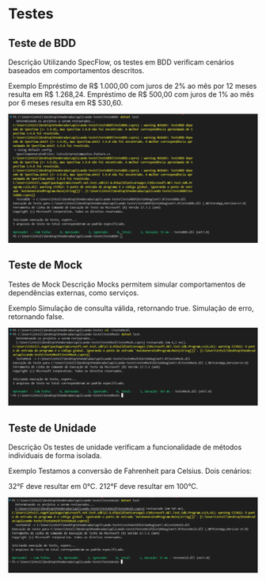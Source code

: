 # Testes 

## Teste de BDD 

Descrição
Utilizando SpecFlow, os testes em BDD verificam cenários baseados em comportamentos descritos.

Exemplo
Empréstimo de R$ 1.000,00 com juros de 2% ao mês por 12 meses resulta em R$ 1.268,24.
Empréstimo de R$ 500,00 com juros de 1% ao mês por 6 meses resulta em R$ 530,60.

![alt text](</imgs/image.png>)

## Teste de Mock

Testes de Mock
Descrição
Mocks permitem simular comportamentos de dependências externas, como serviços.

Exemplo
Simulação de consulta válida, retornando true.
Simulação de erro, retornando false.

![alt text](</imgs/image2.png>)

## Teste de Unidade 

Descrição
Os testes de unidade verificam a funcionalidade de métodos individuais de forma isolada.

Exemplo
Testamos a conversão de Fahrenheit para Celsius. Dois cenários:

32°F deve resultar em 0°C.
212°F deve resultar em 100°C.

![alt text](</imgs/image3.png>)
